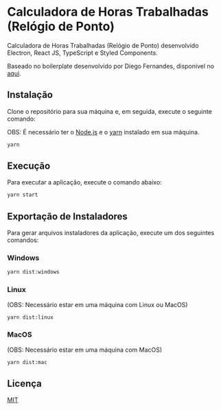 # Calculadora de Horas Trabalhadas (Relógio de Ponto)

Calculadora de Horas Trabalhadas (Relógio de Ponto) desenvolvido Electron, React JS, TypeScript e Styled Components.

Baseado no boilerplate desenvolvido por Diego Fernandes, disponível no [aqui](https://github.com/diego3g/electron-typescript-react).

## Instalação

Clone o repositório para sua máquina e, em seguida, execute o seguinte comando:

OBS: É necessário ter o [Node.js](https://nodejs.org/pt-br/) e o [yarn](https://yarnpkg.com) instalado em sua máquina.

```bash
yarn
```

## Execução

Para executar a aplicação, execute o comando abaixo:

```bash
yarn start
```

## Exportação de Instaladores

Para gerar arquivos instaladores da aplicação, execute um dos seguintes comandos:

### Windows

```bash
yarn dist:windows
```

### Linux
(OBS: Necessário estar em uma máquina com Linux ou MacOS)

```bash
yarn dist:linux
```

### MacOS
(OBS: Necessário estar em uma máquina com MacOS)

```bash
yarn dist:mac
```

## Licença

[MIT](https://choosealicense.com/licenses/mit/)
